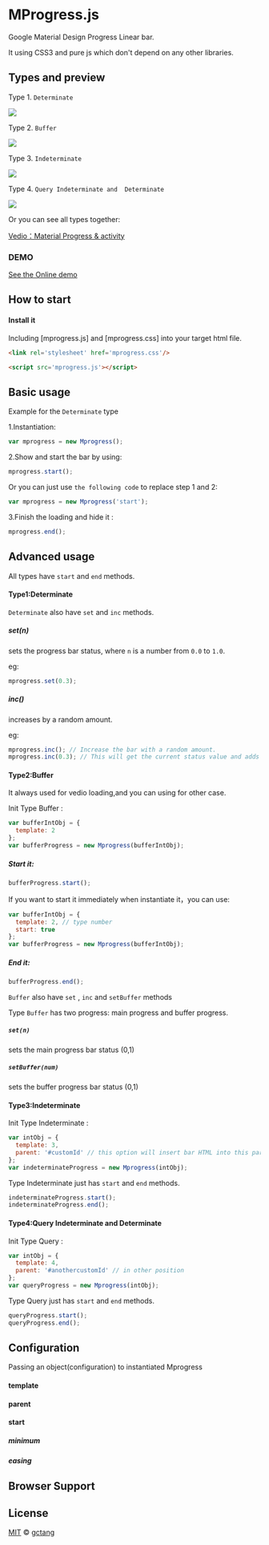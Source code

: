 MProgress.js
============

Google Material Design Progress Linear bar.

It using CSS3 and pure js which don't depend on any other libraries.

## Types and preview

Type 1. `Determinate`

<img src="https://raw.githubusercontent.com/lightningtgc/MProgress.js/gh-pages/styles/images/determinate.gif" />

Type 2. `Buffer`

<img src="https://raw.githubusercontent.com/lightningtgc/MProgress.js/gh-pages/styles/images/buffer.gif" />

Type 3. `Indeterminate`

<img src="https://raw.githubusercontent.com/lightningtgc/MProgress.js/gh-pages/styles/images/indeterminate.gif" />

Type 4. `Query Indeterminate and  Determinate`

<img src="https://raw.githubusercontent.com/lightningtgc/MProgress.js/gh-pages/styles/images/query.gif" />


Or you can see all types together:

[Vedio：Material Progress & activity](http://material-design.storage.googleapis.com/publish/v_2/material_ext_publish/0B0NGgBg38lWWYmNmallST001a1k/components-progressactivity-typesofindicators-061101_Linear_Sheet_xhdpi_003.webm)

### DEMO

[See the Online demo](http://lightningtgc.github.io/MProgress.js/)

## How to start

#### Install it

Including [mprogress.js] and [mprogress.css] into your target html file.

```html
<link rel='stylesheet' href='mprogress.css'/>

<script src='mprogress.js'></script>
```

## Basic usage

Example for the `Determinate` type

1.Instantiation:

```js
var mprogress = new Mprogress();
```

2.Show and start the bar by using:

```js
mprogress.start();
```

Or you can just use `the following code` to replace step 1 and 2:

```js
var mprogress = new Mprogress('start');
```

3.Finish the loading and hide it :

```js
mprogress.end();
```

## Advanced usage

All types have `start` and `end` methods.

#### Type1:Determinate

`Determinate` also have `set` and `inc` methods.

##### set(n)

sets the progress bar status, where `n` is a number from `0.0` to `1.0`.

eg:
```js
mprogress.set(0.3);
```

##### inc()

increases by a random amount.

eg:
```js
mprogress.inc(); // Increase the bar with a random amount.
mprogress.inc(0.3); // This will get the current status value and adds 0.3 until status is 0.994
```


#### Type2:Buffer 

It always used for vedio loading,and you can using for other case.

Init Type Buffer :

```js
var bufferIntObj = {
  template: 2
};
var bufferProgress = new Mprogress(bufferIntObj);
```

##### Start it:

```js
bufferProgress.start();
```

If you want to start it immediately when instantiate it，you can use:

```js
var bufferIntObj = {
  template: 2, // type number
  start: true
};
var bufferProgress = new Mprogress(bufferIntObj);
```

##### End it: 

```js
bufferProgress.end();
```

`Buffer` also have `set` , `inc` and `setBuffer` methods

Type `Buffer` has two progress: main progress and buffer progress.

##### `set(n)` 

sets the main progress bar status (0,1)

##### `setBuffer(num)` 

sets the buffer progress bar status (0,1)

#### Type3:Indeterminate 

Init Type Indeterminate :

```js
var intObj = {
  template: 3, 
  parent: '#customId' // this option will insert bar HTML into this parent Element 
};
var indeterminateProgress = new Mprogress(intObj);
```

Type Indeterminate just has `start` and `end` methods.

```js
indeterminateProgress.start();
indeterminateProgress.end();
```

#### Type4:Query Indeterminate and Determinate 

Init Type Query :

```js
var intObj = {
  template: 4,
  parent: '#anothercustomId' // in other position
};
var queryProgress = new Mprogress(intObj);
```

Type Query just has `start` and `end` methods.

```js
queryProgress.start();
queryProgress.end();
```

## Configuration

Passing an object(configuration) to instantiated Mprogress

#### template

#### parent

#### start

##### minimum

##### easing

## Browser Support



## License

[MIT](http://opensource.org/licenses/mit-license.php)  © [gctang](https://github.com/lightningtgc)
